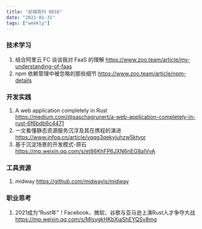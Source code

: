```yaml
---
title: "前端周刊 0016"
date: "2021-01-31"
tags: ["weekly"]
---
```


### 技术学习
1. 结合阿里云 FC 谈谈我对 FaaS 的理解 https://www.zoo.team/article/my-understanding-of-faas
2. npm 依赖管理中被忽略的那些细节 https://www.zoo.team/article/npm-details
### 开发实践
1. A web application completely in Rust https://medium.com/@saschagrunert/a-web-application-completely-in-rust-6f6bdb6c4471
2. 一文看懂静态资源服务沉浮及其在携程的演进 https://www.infoq.cn/article/vqqg3qekyjuhzw5ktyor
3. 基于沉淀场景的开发模式-原石 https://mp.weixin.qq.com/s/et86KhFP6JXN6nEG8aIVvA
### 工具资源
1. midway https://github.com/midwayjs/midway

### 职业思考
1. 2021成为“Rust年”！Facebook、微软、谷歌与亚马逊上演Rust人才争夺大战 https://mp.weixin.qq.com/s/MIsygkHKbXiaShEYQSv8mg